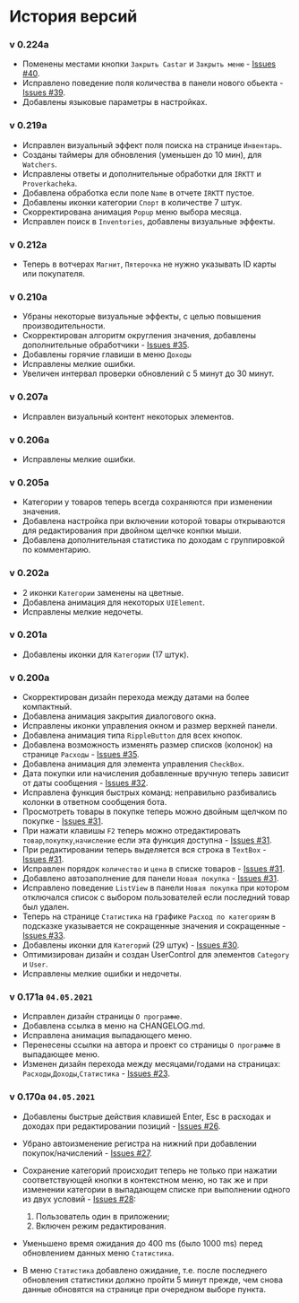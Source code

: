 # История версий
### v 0.224a
* Поменены местами кнопки `Закрыть Castar` и `Закрыть меню` -  [Issues #40](/../../issues/40).
* Исправлено поведение поля количества в панели нового обьекта -  [Issues #39](/../../issues/39).
* Добавлены языковые параметры в настройках.
### v 0.219a
* Исправлен визуальный эффект поля поиска на странице `Инвентарь`.
* Созданы таймеры для обновления (уменьшен до 10 мин), для `Watchers`.
* Исправлены ответы и дополнительные обработки для `IRKTT` и `Proverkacheka`.
* Добавлена обработка если поле `Name` в отчете `IRKTT` пустое.
* Добавлены иконки категории `Спорт` в количестве 7 штук.
* Скорректирована анимация `Popup` меню выбора месяца.
* Исправлен поиск в `Inventories`, добавлены визуальные эффекты.
### v 0.212a
* Теперь в вотчерах `Магнит`, `Пятерочка` не нужно указывать ID карты или покупателя.
### v 0.210a
* Убраны некоторые визуальные эффекты, с целью повышения производительности.
* Скорректирован алгоритм округления значения, добавлены дополнительные обработчики - [Issues #35](/../../issues/36).
* Добавлены горячие главиши в меню `Доходы`
* Исправлены мелкие ошибки.
* Увеличен интервал проверки обновлений с 5 минут до 30 минут.
### v 0.207a
* Исправлен визуальный контент некоторых элементов.
### v 0.206a
* Исправлены мелкие ошибки.
### v 0.205a
* Категории у товаров теперь всегда сохраняются при изменении значения.
* Добавлена настройка при включении которой товары открываются для редактирования при двойном щелчке конпки мыши.
* Добавлена дополнительная статистика по доходам с группировкой по комментарию.
### v 0.202a
* 2 иконки `Категории` заменены на цветные.
* Добавлена анимация для некоторых `UIElement`.
* Исправлены мелкие недочеты.
### v 0.201a
* Добавлены иконки для `Категории` (17 штук).
### v 0.200a
* Скорректирован дизайн перехода между датами на более компактный.
* Добавлена анимация закрытия диалогового окна.
* Исправлены иконки управления окном и размер верхней панели.
* Добавлена анимация типа ```RippleButton``` для всех кнопок.
* Добавлена возможность изменять размер списков (колонок) на странице `Расходы` - [Issues #35](/../../issues/35).
* Добавлена анимация для элемента управления `CheckBox`.
* Дата покупки или начисления добавленные вручную теперь зависит от даты сообщения - [Issues #32](/../../issues/32).
* Исправлена функция быстрых команд: неправильно разбивались колонки в ответном сообщения бота.
* Просмотреть товары в покупке теперь можно двойным щелчком по покупке - [Issues #31](/../../issues/31).
* При нажати клавишы `F2` теперь можно отредактировать `товар`,`покупку`,`начисление` если эта функция доступна - [Issues #31](/../../issues/31).
* При редактировании теперь выделяется вся строка в `TextBox` - [Issues #31](/../../issues/31).
* Исправлен порядок `количество` и `цена` в списке товаров - [Issues #31](/../../issues/31).
* Добавлено автозаполнение для панели `Новая покупка` - [Issues #31](/../../issues/31).
* Исправлено поведение `ListView` в панели `Новая покупка` при котором отключался список с выбором пользователей если последний товар был удален.
* Теперь на странице `Статистика` на графике `Расход по категориям` в подсказке указывается не сокращенные значения и сокращенные - [Issues #33](/../../issues/33).
* Добавлены иконки для `Категорий` (29 штук) - [Issues #30](/../../issues/30).
* Оптимизирован дизайн и создан UserControl для элементов `Category` и `User`.
* Исправлены мелкие ошибки и недочеты.
### v 0.171a ```04.05.2021```
* Исправлен дизайн страницы ```О программе```.
* Добавлена ссылка в меню на CHANGELOG.md.
* Исправлена анимация выпадающего меню.
* Перенесены ссылки на автора и проект со страницы ```О программе``` в выпадающее меню.
* Изменен дизайн перехода между месяцами/годами на страницах: ```Расходы```,```Доходы```,```Статистика``` - [Issues #23](/../../issues/23).
### v 0.170a ```04.05.2021```
* Добавлены быстрые действия клавишей Enter, Esc в расходах и доходах при редактировании позиций - [Issues #26](/../../issues/26).
* Убрано автоизменение регистра на нижний при добавлении покупок/начислений - [Issues #27](/../../issues/27).
* Сохранение категорий происходит теперь не только при нажатии соответствующей кнопки в контекстном меню, но так же и при изменении категории в выпадающем списке при выполнении одного из двух условий - [Issues #28](/../../issues/28):
  1. Пользователь один в приложении;
  2. Включен режим редактирования.  
  
* Уменьшено время ожидания до 400 ms (было 1000 ms) перед обновлением данных меню ```Статистика```.
* В меню ```Статистика``` добавлено ожидание, т.е. после последнего обновления статистики должно пройти 5 минут прежде, чем снова данные обновятся на странице при очередном выборе пункта.
